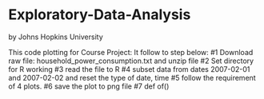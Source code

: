 # Exploratory-Data-Analysis
by Johns Hopkins University

This code plotting for Course Project:
It follow to step below:
#1 Download raw file: household_power_consumption.txt and unzip file
#2 Set directory for R working
#3 read the file to R
#4 subset data from  dates 2007-02-01 and 2007-02-02 and reset the type of date, time
#5 follow the requirement of 4 plots.
#6 save the plot to png file
#7 def of()
